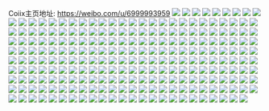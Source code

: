 Coiix主页地址: https://weibo.com/u/6999993959 
![](https://wx4.sinaimg.cn/mw2000/007DJgcnly1h9eucev6y9j31sc2dskh3.jpg) 
![](https://wx4.sinaimg.cn/mw2000/007DJgcnly1h9euce9ywkj31q72axqv5.jpg) 
![](https://wx4.sinaimg.cn/mw2000/007DJgcnly1h8w8qk3anbj30zo2561ky.jpg) 
![](https://wx4.sinaimg.cn/mw2000/007DJgcnly1h8w8qlfnx9j30zo2561ky.jpg) 
![](https://wx4.sinaimg.cn/mw2000/007DJgcnly1h8w8qng1ocj30zo256x6p.jpg) 
![](https://wx4.sinaimg.cn/mw2000/007DJgcnly1h8w8qp7va6j30zo2561ky.jpg) 
![](https://wx4.sinaimg.cn/mw2000/007DJgcnly1h8vt0p3vnnj30zo0bwabl.jpg) 
![](https://wx4.sinaimg.cn/mw2000/007DJgcnly1h8t5q5u0qcj30xt0lxdk1.jpg) 
![](https://wx4.sinaimg.cn/mw2000/007DJgcnly1h8rzbo6c54j30zo0fptbx.jpg) 
![](https://wx4.sinaimg.cn/mw2000/007DJgcnly1h8qwyokmd7j30rq09mt9n.jpg) 
![](https://wx4.sinaimg.cn/mw2000/007DJgcnly1h8qfry3blfj30xs0u1afe.jpg) 
![](https://wx4.sinaimg.cn/mw2000/007DJgcnly1h8n61c7hygj30z60g1n0f.jpg) 
![](https://wx4.sinaimg.cn/mw2000/007DJgcnly1h87ccmtr9xj30zo0p2djg.jpg) 
![](https://wx4.sinaimg.cn/mw2000/007DJgcnly1h801armj1aj30zo0sa7ft.jpg) 
![](https://wx4.sinaimg.cn/mw2000/007DJgcnly1h801aryos8j30zo0ynk2y.jpg) 
![](https://wx4.sinaimg.cn/mw2000/007DJgcnly1h801askkb0j30zo1jv7n0.jpg) 
![](https://wx4.sinaimg.cn/mw2000/007DJgcnly1h801at2dj7j30zo1c7wll.jpg) 
![](https://wx4.sinaimg.cn/mw2000/007DJgcnly1h801atenzqj30zo0llq7z.jpg) 
![](https://wx4.sinaimg.cn/mw2000/007DJgcnly1h7z9m57rnfj30zo0skah7.jpg) 
![](https://wx4.sinaimg.cn/mw2000/007DJgcnly1h7p2d0o570j32560zoe7r.jpg) 
![](https://wx4.sinaimg.cn/mw2000/007DJgcnly1h7p2d2mka9j32560zoqus.jpg) 
![](https://wx4.sinaimg.cn/mw2000/007DJgcnly1h7p2d48y02j32560zox46.jpg) 
![](https://wx4.sinaimg.cn/mw2000/007DJgcnly1h7p2cyxefkj32560zoqqz.jpg) 
![](https://wx4.sinaimg.cn/mw2000/007DJgcnly1h7f9cv132mj31qs2bp4qp.jpg) 
![](https://wx4.sinaimg.cn/mw2000/007DJgcnly1h6q60wsbydj30zo0jwacu.jpg) 
![](https://wx4.sinaimg.cn/mw2000/007DJgcnly1h6q5uf8otaj30uw16f3z1.jpg) 
![](https://wx4.sinaimg.cn/mw2000/007DJgcnly1h6q5ufqbj6j30v00xg0w3.jpg) 
![](https://wx4.sinaimg.cn/mw2000/007DJgcnly1h6q5ueu4ybj30v60ecdga.jpg) 
![](https://wx4.sinaimg.cn/mw2000/007DJgcnly1h61e7s712sj30v10ec755.jpg) 
![](https://wx4.sinaimg.cn/mw2000/007DJgcnly1h5fscp1j6tj30su102tkk.jpg) 
![](https://wx4.sinaimg.cn/mw2000/007DJgcngy1h3qs2l5jvjj30sg7qdqv7.jpg) 
![](https://wx4.sinaimg.cn/mw2000/007DJgcngy1h3qs2schawj32c0340qv5.jpg) 
![](https://wx4.sinaimg.cn/mw2000/007DJgcngy1h3qs2e50jyj30sg6bkkjm.jpg) 
![](https://wx4.sinaimg.cn/mw2000/007DJgcngy1h3qs2pyjb1j30sg7linpe.jpg) 
![](https://wx4.sinaimg.cn/mw2000/007DJgcngy1h3qs39sbpfj32c02c04qp.jpg) 
![](https://wx4.sinaimg.cn/mw2000/007DJgcngy1h3qs1xnvoxj30sg5rou0x.jpg) 
![](https://wx4.sinaimg.cn/mw2000/007DJgcngy1h3qs285obcj30xc8huu0y.jpg) 
![](https://wx4.sinaimg.cn/mw2000/007DJgcngy1h3qs2x38xej32bz2bzqv5.jpg) 
![](https://wx4.sinaimg.cn/mw2000/007DJgcngy1h3qs2199ykj31kw2dcb29.jpg) 
![](https://wx4.sinaimg.cn/mw2000/007DJgcnly1h2cimpglcbj30v00n8n4l.jpg) 
![](https://wx4.sinaimg.cn/mw2000/007DJgcnly1h1r1ijubvwj32c03407wj.jpg) 
![](https://wx4.sinaimg.cn/mw2000/007DJgcnly1h12lsfr6gqj32bc1jjar7.jpg) 
![](https://wx4.sinaimg.cn/mw2000/007DJgcnly1gzds8w0bwjj30zo2564qp.jpg) 
![](https://wx4.sinaimg.cn/mw2000/007DJgcnly1gza3t2im0yj31j42aonpd.jpg) 
![](https://wx4.sinaimg.cn/mw2000/007DJgcnly1gyv4gckj0ej30zo256b29.jpg) 
![](https://wx4.sinaimg.cn/mw2000/007DJgcnly1gycmgtyp6yj31l5247qv5.jpg) 
![](https://wx4.sinaimg.cn/mw2000/007DJgcnly1gwzwpoll4ej32c0340e81.jpg) 
![](https://wx4.sinaimg.cn/mw2000/007DJgcnly1gwzwpqknr2j315e1j7att.jpg) 
![](https://wx4.sinaimg.cn/mw2000/007DJgcnly1gvqqgvbovhj60zo2567wh02.jpg) 
![](https://wx4.sinaimg.cn/mw2000/007DJgcnly1gvod3o6li0j63402c0kjo02.jpg) 
![](https://wx4.sinaimg.cn/mw2000/007DJgcnly1gvod2zxnawj31kw16o7wh.jpg) 
![](https://wx4.sinaimg.cn/mw2000/007DJgcnly1gvm4d3ylvqj60u01407d502.jpg) 
![](https://wx4.sinaimg.cn/mw2000/007DJgcnly1gvm01g08uuj61sc2dsqv602.jpg) 
![](https://wx4.sinaimg.cn/mw2000/007DJgcnly1gvhiyb7jysj60zo17t4c502.jpg) 
![](https://wx4.sinaimg.cn/mw2000/007DJgcnly1gvhixk41ccj30zo0dvac6.jpg) 
![](https://wx4.sinaimg.cn/mw2000/007DJgcnly1gvgybhb56zj61sc2ds4qp02.jpg) 
![](https://wx4.sinaimg.cn/mw2000/007DJgcnly1gvgybid4k1j60u01hcjy702.jpg) 
![](https://wx4.sinaimg.cn/mw2000/007DJgcnly1gvgybj4kh2j60u01hc46z02.jpg) 
![](https://wx4.sinaimg.cn/mw2000/007DJgcnly1gvgybmmpd4j61sc2dshdt02.jpg) 
![](https://wx4.sinaimg.cn/mw2000/007DJgcnly1gvgybrwliwj62c0340qv602.jpg) 
![](https://wx4.sinaimg.cn/mw2000/007DJgcnly1guhqtj3nt2j30zo0gj78d.jpg) 
![](https://wx4.sinaimg.cn/mw2000/007DJgcnly1guhd0i7q0sj616d1khngh02.jpg) 
![](https://wx4.sinaimg.cn/mw2000/007DJgcnly1guhd0otiooj61rt2d3npd02.jpg) 
![](https://wx4.sinaimg.cn/mw2000/007DJgcnly1gueyq5zybrj62ll2c0b2a02.jpg) 
![](https://wx4.sinaimg.cn/mw2000/007DJgcnly1gueyq8j2g4j620p20pqs602.jpg) 
![](https://wx4.sinaimg.cn/mw2000/007DJgcnly1gu8fhie18oj60zo256qa202.jpg) 
![](https://wx4.sinaimg.cn/mw2000/007DJgcnly1gu8fhkkat7j30zo256gww.jpg) 
![](https://wx4.sinaimg.cn/mw2000/007DJgcnly1gtx3nx6smhj30zo0zowk9.jpg) 
![](https://wx4.sinaimg.cn/mw2000/007DJgcnly1gtx3nwsh29j30zo10f45a.jpg) 
![](https://wx4.sinaimg.cn/mw2000/007DJgcnly1gtx3nxeus8j30zo0zoq73.jpg) 
![](https://wx4.sinaimg.cn/mw2000/007DJgcnly1gttefrmg00j32bc2bchdt.jpg) 
![](https://wx4.sinaimg.cn/mw2000/007DJgcnly1gttefuu4z9j33402c0e83.jpg) 
![](https://wx4.sinaimg.cn/mw2000/007DJgcnly1gttefliy3rj31sc2dsnpd.jpg) 
![](https://wx4.sinaimg.cn/mw2000/007DJgcnly1gttefn3vkyj31sc2dskjl.jpg) 
![](https://wx4.sinaimg.cn/mw2000/007DJgcnly1gttefx32omj322c22chdt.jpg) 
![](https://wx4.sinaimg.cn/mw2000/007DJgcnly1gttefo8f6bj31sc2dskjl.jpg) 
![](https://wx4.sinaimg.cn/mw2000/007DJgcnly1gttefpdkz3j31sc2dsx6p.jpg) 
![](https://wx4.sinaimg.cn/mw2000/007DJgcnly1gttefskyn7j31sc2dsx6p.jpg) 
![](https://wx4.sinaimg.cn/mw2000/007DJgcnly1gtteftbnt2j31sc2dsqv5.jpg) 
![](https://wx4.sinaimg.cn/mw2000/007DJgcnly1gtge1abgz2j31sc2dsb2a.jpg) 
![](https://wx4.sinaimg.cn/mw2000/007DJgcnly1gtaw21gtz3j30zo0gz42y.jpg) 
![](https://wx4.sinaimg.cn/mw2000/007DJgcnly1gt434q71uhj30k00zk0ym.jpg) 
![](https://wx4.sinaimg.cn/mw2000/007DJgcngy1gsi3z3l4lej62c0340e8202.jpg) 
![](https://wx4.sinaimg.cn/mw2000/007DJgcngy1gsi3yjvn27j32c0340npf.jpg) 
![](https://wx4.sinaimg.cn/mw2000/007DJgcngy1gsi3yrx3c3j32c03407wi.jpg) 
![](https://wx4.sinaimg.cn/mw2000/007DJgcngy1gsi3r8p3j2j323e2sie82.jpg) 
![](https://wx4.sinaimg.cn/mw2000/007DJgcngy1gsi3rbphu9j32yo1o0hdu.jpg) 
![](https://wx4.sinaimg.cn/mw2000/007DJgcngy1gsi3ygui8hj32c0340x6q.jpg) 
![](https://wx4.sinaimg.cn/mw2000/007DJgcngy1gsi3z05fzgj32bz2bz7wi.jpg) 
![](https://wx4.sinaimg.cn/mw2000/007DJgcngy1gsi3ywlmdmj33402c01l0.jpg) 
![](https://wx4.sinaimg.cn/mw2000/007DJgcngy1gsi3y6j8p5j32bz2bzkjl.jpg) 
![](https://wx4.sinaimg.cn/mw2000/007DJgcngy1gsi3y9o8nyj32c02c01ky.jpg) 
![](https://wx4.sinaimg.cn/mw2000/007DJgcngy1gsi3ympz1gj62c0340b2a02.jpg) 
![](https://wx4.sinaimg.cn/mw2000/007DJgcngy1gsi3yphqp1j32c02c0e82.jpg) 
![](https://wx4.sinaimg.cn/mw2000/007DJgcngy1gsi3ydka17j33402c07wj.jpg) 
![](https://wx4.sinaimg.cn/mw2000/007DJgcngy1gsi3y4cv14j32bz2bzkjl.jpg) 
![](https://wx4.sinaimg.cn/mw2000/007DJgcngy1gsi3xy8p9vj32c02c07wi.jpg) 
![](https://wx4.sinaimg.cn/mw2000/007DJgcngy1gsi3y24l4tj32c02c0qv6.jpg) 
![](https://wx4.sinaimg.cn/mw2000/007DJgcngy1gsi3z6kz9oj32c02c04qq.jpg) 
![](https://wx4.sinaimg.cn/mw2000/007DJgcnly1gs0guz7w3pj32bx2bxu0x.jpg) 
![](https://wx4.sinaimg.cn/mw2000/007DJgcnly1grnxbpcanmj31hc0onwmq.jpg) 
![](https://wx4.sinaimg.cn/mw2000/007DJgcnly1grmfzbg03ij30s30lxtbe.jpg) 
![](https://wx4.sinaimg.cn/mw2000/007DJgcnly1grenqu6j17j32c0340qv6.jpg) 
![](https://wx4.sinaimg.cn/mw2000/007DJgcnly1gra2vpo8gfj32560zo4qv.jpg) 
![](https://wx4.sinaimg.cn/mw2000/007DJgcnly1gra2w5zwh1j32560zoqv9.jpg) 
![](https://wx4.sinaimg.cn/mw2000/007DJgcnly1gr51i35706j31sc2dsb2d.jpg) 
![](https://wx4.sinaimg.cn/mw2000/007DJgcnly1gr51ici5jxj31sc2ds7wl.jpg) 
![](https://wx4.sinaimg.cn/mw2000/007DJgcnly1gqa5ortdi4j31q82azkjl.jpg) 
![](https://wx4.sinaimg.cn/mw2000/007DJgcnly1gq9u995698j30zo0draek.jpg) 
![](https://wx4.sinaimg.cn/mw2000/007DJgcnly1gq9u97pfj4j30zo09876u.jpg) 
![](https://wx4.sinaimg.cn/mw2000/007DJgcnly1gq6pd54pz6j32c02c0gr6.jpg) 
![](https://wx4.sinaimg.cn/mw2000/007DJgcnly1gq6pd722pwj32c02c0hdt.jpg) 
![](https://wx4.sinaimg.cn/mw2000/007DJgcnly1gq5ogg3i5rj32c02c04n0.jpg) 
![](https://wx4.sinaimg.cn/mw2000/007DJgcnly1gq5og84tskj31tr1trh0m.jpg) 
![](https://wx4.sinaimg.cn/mw2000/007DJgcnly1gq5ogbbhaej32c02c0kjp.jpg) 
![](https://wx4.sinaimg.cn/mw2000/007DJgcnly1gq5ogex8mmj32c02c0qv8.jpg) 
![](https://wx4.sinaimg.cn/mw2000/007DJgcnly1gq21rryflbj32b62b6qv5.jpg) 
![](https://wx4.sinaimg.cn/mw2000/007DJgcnly1gq1vxqdje1j32c02c0npd.jpg) 
![](https://wx4.sinaimg.cn/mw2000/007DJgcnly1gq0u7arczlj32bz2bznpd.jpg) 
![](https://wx4.sinaimg.cn/mw2000/007DJgcnly1gpzia0xf3gj33402c0b29.jpg) 
![](https://wx4.sinaimg.cn/mw2000/007DJgcnly1gprcelfngzj30rt15ph1t.jpg) 
![](https://wx4.sinaimg.cn/mw2000/007DJgcnly1gpkma8s5jdj31sc1scqv7.jpg) 
![](https://wx4.sinaimg.cn/mw2000/007DJgcnly1gpjnctqyoqj30zo0g6tdi.jpg) 
![](https://wx4.sinaimg.cn/mw2000/007DJgcnly1gpj9q2mdn1j30zo0j246m.jpg) 
![](https://wx4.sinaimg.cn/mw2000/007DJgcnly1gpfz9vyo2lj32c0340e81.jpg) 
![](https://wx4.sinaimg.cn/mw2000/007DJgcnly1gpfo24obzhj30zo0fa0w2.jpg) 
![](https://wx4.sinaimg.cn/mw2000/007DJgcnly1gpds0fvr85j31sc2dsb29.jpg) 
![](https://wx4.sinaimg.cn/mw2000/007DJgcnly1gp90b98kq9j30v90wtwt5.jpg) 
![](https://wx4.sinaimg.cn/mw2000/007DJgcnly1gp7ya00e1oj31400u0th5.jpg) 
![](https://wx4.sinaimg.cn/mw2000/007DJgcnly1gp7yccxutuj31ep12gdvt.jpg) 
![](https://wx4.sinaimg.cn/mw2000/007DJgcnly1gp7yccdwlzj32ds1sgkj0.jpg) 
![](https://wx4.sinaimg.cn/mw2000/007DJgcnly1gp7ycdo67sj322221mb29.jpg) 
![](https://wx4.sinaimg.cn/mw2000/007DJgcnly1gp5k949ez7j30v91ds7g2.jpg) 
![](https://wx4.sinaimg.cn/mw2000/007DJgcnly1gp5k94memej30dw0dw75d.jpg) 
![](https://wx4.sinaimg.cn/mw2000/007DJgcnly1gp35o2bgwej30v911k1af.jpg) 
![](https://wx4.sinaimg.cn/mw2000/007DJgcnly1gp35o136bpj30u00zsmzw.jpg) 
![](https://wx4.sinaimg.cn/mw2000/007DJgcnly1gp35o2ndarj30nq0ej0tn.jpg) 
![](https://wx4.sinaimg.cn/mw2000/007DJgcnly1gp32r3m6ewj31sg2ds4qp.jpg) 
![](https://wx4.sinaimg.cn/mw2000/007DJgcnly1gp15at6kp3j31vo0v9qvb.jpg) 
![](https://wx4.sinaimg.cn/mw2000/007DJgcnly1gp15azqhrpj31vo0v97wk.jpg) 
![](https://wx4.sinaimg.cn/mw2000/007DJgcnly1goy7tua429j30v90vmgt6.jpg) 
![](https://wx4.sinaimg.cn/mw2000/007DJgcnly1goy7tvp1pcj30v90axdn7.jpg) 
![](https://wx4.sinaimg.cn/mw2000/007DJgcnly1goxmhfe1prj31sg2dshdt.jpg) 
![](https://wx4.sinaimg.cn/mw2000/007DJgcnly1goxmhax3dvj31sg2ds4qp.jpg) 
![](https://wx4.sinaimg.cn/mw2000/007DJgcnly1gowdoe0jnnj30v90owapl.jpg) 
![](https://wx4.sinaimg.cn/mw2000/007DJgcnly1gotqajsc3jj30v91vo7wh.jpg) 
![](https://wx4.sinaimg.cn/mw2000/007DJgcnly1gosv335pg9j33402c0e83.jpg) 
![](https://wx4.sinaimg.cn/mw2000/007DJgcnly1gosv36v76sj33402c0b2c.jpg) 
![](https://wx4.sinaimg.cn/mw2000/007DJgcnly1gosuf42jjlj32c02c0qsy.jpg) 
![](https://wx4.sinaimg.cn/mw2000/007DJgcnly1goruzord10j31sg2dsx19.jpg) 
![](https://wx4.sinaimg.cn/mw2000/007DJgcnly1go87q2kh6lj32c0340tze.jpg) 
![](https://wx4.sinaimg.cn/mw2000/007DJgcnly1go3x3chd2ij30z60l6n2d.jpg) 
![](https://wx4.sinaimg.cn/mw2000/007DJgcnly1go3x3ctj3oj30v91vodpj.jpg) 
![](https://wx4.sinaimg.cn/mw2000/007DJgcnly1gnv2srpl27j30s611gwma.jpg) 
![](https://wx4.sinaimg.cn/mw2000/007DJgcnly1gnv2sr1zpqj32c03404qp.jpg) 
![](https://wx4.sinaimg.cn/mw2000/007DJgcnly1gndb2mxk99j30v90vjqcu.jpg) 
![](https://wx4.sinaimg.cn/mw2000/007DJgcnly1gnbq5ucmn2j32ds1sgx58.jpg) 
![](https://wx4.sinaimg.cn/mw2000/007DJgcnly1gnbq5vp91kj32c02c0kjm.jpg) 
![](https://wx4.sinaimg.cn/mw2000/007DJgcnly1gn8cndb7qgj330u29m7wi.jpg) 
![](https://wx4.sinaimg.cn/mw2000/007DJgcnly1gn5z7274saj32c02c0aka.jpg) 
![](https://wx4.sinaimg.cn/mw2000/007DJgcnly1gn5p4cjh8qj32ds1sgb29.jpg) 
![](https://wx4.sinaimg.cn/mw2000/007DJgcnly1gn5p4dbc3jj32ds1sg7wh.jpg) 
![](https://wx4.sinaimg.cn/mw2000/007DJgcnly1gn2jr1qkl2j30v91voqv1.jpg) 
![](https://wx4.sinaimg.cn/mw2000/007DJgcnly1gmxy8587j2j30v91vou13.jpg) 
![](https://wx4.sinaimg.cn/mw2000/007DJgcnly1gmwprpfqloj30zk0k0n12.jpg) 
![](https://wx4.sinaimg.cn/mw2000/007DJgcnly1gmwprmxwgfj32c03407wi.jpg) 
![](https://wx4.sinaimg.cn/mw2000/007DJgcnly1gmwpwa9btlj30v91voqvb.jpg) 
![](https://wx4.sinaimg.cn/mw2000/007DJgcnly1gmwpsainpij32c02c0kjm.jpg) 
![](https://wx4.sinaimg.cn/mw2000/007DJgcnly1gmubq18zywj327c2xse81.jpg) 
![](https://wx4.sinaimg.cn/mw2000/007DJgcnly1gmuadtm09nj32ds1sghcc.jpg) 
![](https://wx4.sinaimg.cn/mw2000/007DJgcnly1gmju24mlxcj32c02c0kjl.jpg) 
![](https://wx4.sinaimg.cn/mw2000/007DJgcnly1gmju1y8zirj32c02c0kjl.jpg) 
![](https://wx4.sinaimg.cn/mw2000/007DJgcnly1gmgkfhqhysj32c02c011k.jpg) 
![](https://wx4.sinaimg.cn/mw2000/007DJgcnly1gmgkfivi20j32c03404qp.jpg) 
![](https://wx4.sinaimg.cn/mw2000/007DJgcnly1gmc31a2llfj31sg2ds1kx.jpg) 
![](https://wx4.sinaimg.cn/mw2000/007DJgcnly1gmbrvcj89zj31sg2dshar.jpg) 
![](https://wx4.sinaimg.cn/mw2000/007DJgcnly1gmbrvao6avj32c03407wi.jpg) 
![](https://wx4.sinaimg.cn/mw2000/007DJgcnly1gmbrvd6xgrj31sg1sg481.jpg) 
![](https://wx4.sinaimg.cn/mw2000/007DJgcnly1gm9q1eifgyj30v91voqv7.jpg) 
![](https://wx4.sinaimg.cn/mw2000/007DJgcnly1gm9jytadmjj32c02c04qq.jpg) 
![](https://wx4.sinaimg.cn/mw2000/007DJgcnly1gm9jz3a4tlj32c02c04qr.jpg) 
![](https://wx4.sinaimg.cn/mw2000/007DJgcnly1gm9jzkxzlyj32c02c0kjm.jpg) 
![](https://wx4.sinaimg.cn/mw2000/007DJgcnly1gm9jyoubh7j32c02c0x6p.jpg) 
![](https://wx4.sinaimg.cn/mw2000/007DJgcnly1gm9jyf56pij32c02c0kjm.jpg) 
![](https://wx4.sinaimg.cn/mw2000/007DJgcnly1gm9jzbjth1j32c02c01kz.jpg) 
![](https://wx4.sinaimg.cn/mw2000/007DJgcnly1gm9jzeloadj32c02c0npd.jpg) 
![](https://wx4.sinaimg.cn/mw2000/007DJgcnly1gm9jyjjrfbj32c02c0npe.jpg) 
![](https://wx4.sinaimg.cn/mw2000/007DJgcnly1gm9jzohn8vj32c02c0npd.jpg) 
![](https://wx4.sinaimg.cn/mw2000/007DJgcnly1gm9jzpf1cmj32c02c043x.jpg) 
![](https://wx4.sinaimg.cn/mw2000/007DJgcnly1gm745gmwdgj30ub1b0aqy.jpg) 
![](https://wx4.sinaimg.cn/mw2000/007DJgcnly1gm3kripreaj30v91vo7wh.jpg) 
![](https://wx4.sinaimg.cn/mw2000/007DJgcnly1glzqailpidj32c02c0e81.jpg) 
![](https://wx4.sinaimg.cn/mw2000/007DJgcnly1glwu0o08xhj32c02c0hdt.jpg) 
![](https://wx4.sinaimg.cn/mw2000/007DJgcnly1glv4szr96pj31sg1sg7c3.jpg) 
![](https://wx4.sinaimg.cn/mw2000/007DJgcnly1glpwokeoixj31sg1sgh5m.jpg) 
![](https://wx4.sinaimg.cn/mw2000/007DJgcnly1glpwojll9vj31sg1sgdym.jpg) 
![](https://wx4.sinaimg.cn/mw2000/007DJgcnly1glomzbiu7rj32c02c0kda.jpg) 
![](https://wx4.sinaimg.cn/mw2000/007DJgcnly1glj01vcuxmj32c02c0kjl.jpg) 
![](https://wx4.sinaimg.cn/mw2000/007DJgcnly1glhsmupty4j31sg1sg1kx.jpg) 
![](https://wx4.sinaimg.cn/mw2000/007DJgcnly1glgoy5p3hrj30v91vowke.jpg) 
![](https://wx4.sinaimg.cn/mw2000/007DJgcnly1glgoyg6jopj30v91voqu5.jpg) 
![](https://wx4.sinaimg.cn/mw2000/007DJgcnly1glgjg2m5eyj30u00u0q48.jpg) 
![](https://wx4.sinaimg.cn/mw2000/007DJgcnly1glf2r311ipj31m41m4wvs.jpg) 
![](https://wx4.sinaimg.cn/mw2000/007DJgcnly1glf2n5pnw8j30ka0qemy3.jpg) 
![](https://wx4.sinaimg.cn/mw2000/007DJgcnly1glf2rptlddj32c02c0ha9.jpg) 
![](https://wx4.sinaimg.cn/mw2000/007DJgcnly1gle4kpncd5j31sg2dskhu.jpg) 
![](https://wx4.sinaimg.cn/mw2000/007DJgcnly1glaygqyfqcj30qg08x3zb.jpg) 
![](https://wx4.sinaimg.cn/mw2000/007DJgcnly1glaygql8zlj30ix14ztcl.jpg) 
![](https://wx4.sinaimg.cn/mw2000/007DJgcnly1glaygrybnsj30v91vonnt.jpg) 
![](https://wx4.sinaimg.cn/mw2000/007DJgcnly1glaygsuy3oj30v90cwgoj.jpg) 
![](https://wx4.sinaimg.cn/mw2000/007DJgcnly1glaeymyvrgj30v90uagr6.jpg) 
![](https://wx4.sinaimg.cn/mw2000/007DJgcnly1gl9qv7fzfej30v90gmn18.jpg) 
![](https://wx4.sinaimg.cn/mw2000/007DJgcnly1gl9drfq4z3j316q1kwk8g.jpg) 
![](https://wx4.sinaimg.cn/mw2000/007DJgcnly1gl9drb79gdj316q1kwtql.jpg) 
![](https://wx4.sinaimg.cn/mw2000/007DJgcnly1gl94qm462aj32c02c0air.jpg) 
![](https://wx4.sinaimg.cn/mw2000/007DJgcnly1gl7f262nc9j32c02c04qq.jpg) 
![](https://wx4.sinaimg.cn/mw2000/007DJgcnly1gl74oobutuj32c0340x6p.jpg) 
![](https://wx4.sinaimg.cn/mw2000/007DJgcnly1gl74odkqc8j32c02c0qv5.jpg) 
![](https://wx4.sinaimg.cn/mw2000/007DJgcnly1gl74op6exnj30u0140gr8.jpg) 
![](https://wx4.sinaimg.cn/mw2000/007DJgcnly1gl74ogd0thj32c02c0u0x.jpg) 
![](https://wx4.sinaimg.cn/mw2000/007DJgcnly1gl74ok36qvj32c02c0npd.jpg) 
![](https://wx4.sinaimg.cn/mw2000/007DJgcnly1gl74oltt21j32c02c0kjl.jpg) 
![](https://wx4.sinaimg.cn/mw2000/007DJgcnly1gl65c5yqplj316q1kwn9m.jpg) 
![](https://wx4.sinaimg.cn/mw2000/007DJgcnly1gl59r5p209j32c0340u0z.jpg) 
![](https://wx4.sinaimg.cn/mw2000/007DJgcnly1gl3wa39unfj314n0ajdiz.jpg) 
![](https://wx4.sinaimg.cn/mw2000/007DJgcnly1gl2w1tvarij316q1kwwto.jpg) 
![](https://wx4.sinaimg.cn/mw2000/007DJgcnly1gl2gt1uo8hj30v91vox64.jpg) 
![](https://wx4.sinaimg.cn/mw2000/007DJgcnly1gl1ho4b9ykj31kw1kw4ma.jpg) 
![](https://wx4.sinaimg.cn/mw2000/007DJgcnly1gl1ho2b733j31kw1kwkfk.jpg) 
![](https://wx4.sinaimg.cn/mw2000/007DJgcnly1gl18383v0cj316q16qgzs.jpg) 
![](https://wx4.sinaimg.cn/mw2000/007DJgcnly1gkupf6uhzpj316q1kwqie.jpg) 
![](https://wx4.sinaimg.cn/mw2000/007DJgcnly1gkupf3a5x8j30tw13tjyq.jpg) 
![](https://wx4.sinaimg.cn/mw2000/007DJgcnly1gku4hb32rtj30v91voau7.jpg) 
